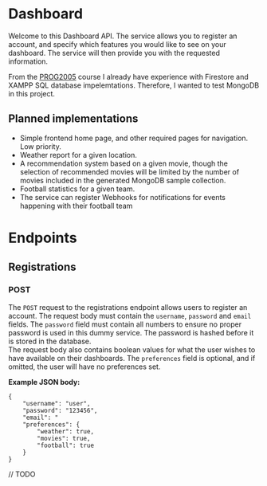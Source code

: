 # Dashboard
Welcome to this Dashboard API. The service allows you to register an account, and specify which features you would like to see on your dashboard. The service will then provide you with the requested information.

From the [PROG2005](https://www.ntnu.edu/studies/courses/PROG2005#tab=omEmnet) course I already have experience with Firestore and XAMPP SQL database impelemtations. Therefore, I wanted to test MongoDB in this project.

## Planned implementations
<ul>
  <li>Simple frontend home page, and other required pages for navigation. Low priority.</li>
  <li>Weather report for a given location.</li>
  <li>A recommendation system based on a given movie, though the selection of recommended movies will be limited by the number of movies included in the generated MongoDB sample collection.</li>
  <li>Football statistics for a given team.</li>
  <li>The service can register Webhooks for notifications for events happening with their football team</li>
</ul>

# Endpoints

## Registrations

### POST
The `POST` request to the registrations endpoint allows users to register an account. 
The request body must contain the `username`, `password` and `email` fields. 
The `password` field must contain all numbers to ensure no proper password is used in this dummy service.
The password is hashed before it is stored in the database.
<br>
The request body also contains boolean values for what the user wishes to have available on their dashboards. The `preferences` field is optional, and if omitted, the user will have no preferences set.

**Example JSON body:**
```
{
    "username": "user",
    "password": "123456",
    "email": "
    "preferences": {
        "weather": true,
        "movies": true,
        "football": true
    }
}
```

// TODO
